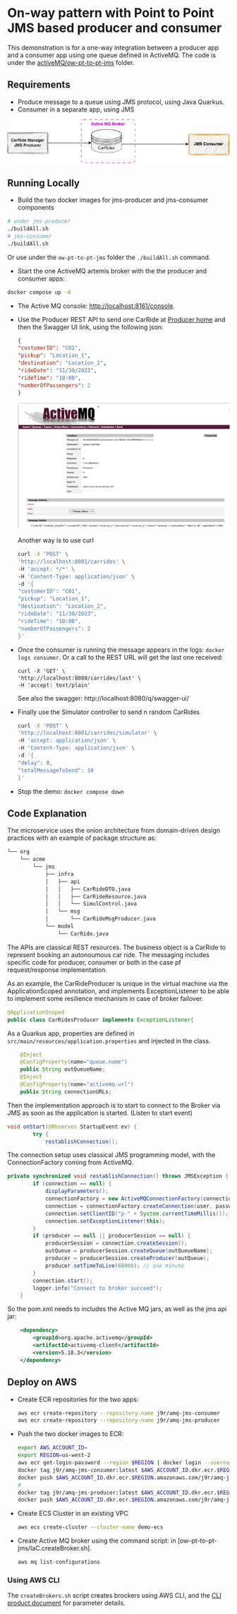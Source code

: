 # On-way pattern with Point to Point JMS based producer and consumer

This demonstration is for a one-way integration between a producer app and a consumer app using one queue defined in ActiveMQ. The code is under the [activeMQ/ow-pt-to-pt-jms](https://github.com/jbcodeforce/aws-messaging-study/tree/main/amazonMQ/activeMQ/ow-pt-to-pt-jms) folder.

## Requirements

* Produce message to a queue using JMS protocol, using Java Quarkus.
* Consumer in a separate app, using JMS

![](./diagrams/ow-p2p-amq-jms.drawio.png)

## Running Locally

* Build the two docker images for jms-producer and jms-consumer components

```sh
# under jms-producer
./buildAll.sh
# jms-consumer
./buildAll.sh 
```

Or use under the `ow-pt-to-pt-jms` folder the `./buildAll.sh` command.

* Start the one ActiveMQ artemis broker with the the producer and consumer apps:

```sh
docker compose up -d
```

* The Active MQ console: [http://localhost:8161/console](http://localhost:8161/).
* Use the Producer REST API to send one CarRide at [Producer home](http://localhost:8081/) and then the Swagger UI link, using the following json:

    ```json
    {
    "customerID": "C01",
    "pickup": "Location_1",
    "destination": "Location_2",
    "rideDate": "11/30/2023",
    "rideTime": "10:00",
    "numberOfPassengers": 2
    }
    ```

    ![](./images/ow-p2p-amq.png)


    Another way is to use curl

    ```sh
    curl -X 'POST' \
    'http://localhost:8081/carrides' \
    -H 'accept: */*' \
    -H 'Content-Type: application/json' \
    -d '{
    "customerID": "C01",
    "pickup": "Location_1",
    "destination": "Location_2",
    "rideDate": "11/30/2023",
    "rideTime": "10:00",
    "numberOfPassengers": 2
    }'
    ```

* Once the consumer is running the message appears in the logs: `docker logs consumer`. Or a call to the REST URL will get the last one received:

    ```
    curl -X 'GET' \
    'http://localhost:8080/carrides/last' \
    -H 'accept: text/plain'
    ```

    See also the swagger: http://localhost:8080/q/swagger-ui/

* Finally use the Simulator controller to send n random CarRides

    ```sh
    curl -X 'POST' \
    'http://localhost:8081/carrides/simulator' \
    -H 'accept: application/json' \
    -H 'Content-Type: application/json' \
    -d '{
    "delay": 0,
    "totalMessageToSend": 10
    }'
    ```

* Stop the demo: `docker compose down`

## Code Explanation

The microservice uses the onion architecture from domain-driven design practices with an example of package structure as:

```sh
└── org
    └── acme
        └── jms
            ├── infra
            │   ├── api
            │   │   ├── CarRideDTO.java
            │   │   ├── CarRideResource.java
            │   │   └── SimulControl.java
            │   └── msg
            │       └── CarRideMsgProducer.java
            └── model
                └── CarRide.java
```

The APIs are classical REST resources. The business object is a CarRide to represent booking an autonoumous car ride. The messaging includes specific code for producer, consumer or both in the case pf request/response implementation.

As an example, the CarRideProducer is unique in the virtual machine via the ApplicationScoped annotation, and implements ExceptionListener to be able to implement some resilience mechanism in case of broker failover.

```java
@ApplicationScoped
public class CarRidesProducer implements ExceptionListener{
```

As a Quarkus app, properties are defined in `src/main/resources/application.properties` and injected in the class.

```java
    @Inject
    @ConfigProperty(name="queue.name")
    public String outQueueName;
    @Inject
    @ConfigProperty(name="activemq.url")
    public String connectionURLs;
```

Then the implementation approach is to start to connect to the Broker via JMS as soon as the application is started. (Listen to start event)

```java
void onStart(@Observes StartupEvent ev) {
        try {
            restablishConnection();
```

The connection setup uses classical JMS programming model, with the ConnectionFactory coming from ActiveMQ.

```java
private synchronized void restablishConnection() throws JMSException {
        if (connection == null) {
            displayParameters();
            connectionFactory = new ActiveMQConnectionFactory(connectionURLs);
            connection = connectionFactory.createConnection(user, password);
            connection.setClientID("p-" + System.currentTimeMillis());
            connection.setExceptionListener(this);
        } 
        if (producer == null || producerSession == null) {
            producerSession = connection.createSession();
            outQueue = producerSession.createQueue(outQueueName);
            producer = producerSession.createProducer(outQueue);
            producer.setTimeToLive(60000); // one minute
        }
        connection.start();
        logger.info("Connect to broker succeed");
    }
```

So the pom.xml needs to includes the Active MQ jars, as well as the jms api jar:

```xml
    <dependency>
        <groupId>org.apache.activemq</groupId>
        <artifactId>activemq-client</artifactId>
        <version>5.18.3</version>
    </dependency>
```

## Deploy on AWS

* Create ECR repositories for the two apps:

    ```sh
    aws ecr create-repository --repository-name j9r/amq-jms-consumer
    aws ecr create-repository --repository-name j9r/amq-jms-producer
    ```

* Push the two docker images to ECR:

    ```sh
    export AWS_ACCOUNT_ID=
    export REGION=us-west-2
    aws ecr get-login-password --region $REGION | docker login --username AWS --password-stdin $AWS_ACCOUNT_ID.dkr.ecr.$REGION.amazonaws.com
    docker tag j9r/amq-jms-consumer:latest $AWS_ACCOUNT_ID.dkr.ecr.$REGION.amazonaws.com/j9r/amq-jms-consumer:latest
    docker push $AWS_ACCOUNT_ID.dkr.ecr.$REGION.amazonaws.com/j9r/amq-jms-consumer:latest
    #
    docker tag j9r/amq-jms-producer:latest $AWS_ACCOUNT_ID.dkr.ecr.$REGION.amazonaws.com/j9r/amq-jms-producer:latest
    docker push $AWS_ACCOUNT_ID.dkr.ecr.$REGION.amazonaws.com/j9r/amq-jms-producer:latest

    ```

* Create ECS Cluster in an existing VPC

    ```sh
    aws ecs create-cluster --cluster-name demo-ecs
    ```

* Create Active MQ broker using the command script: in [ow-pt-to-pt-jms/IaC.createBroker.sh]. 

    ```sh
    aws mq list-configurations
    ```

### Using AWS CLI

The `createBrokers.sh` script creates brockers using AWS CLI, and the [CLI product document](https://awscli.amazonaws.com/v2/documentation/api/latest/reference/mq/index.html) for parameter details.
